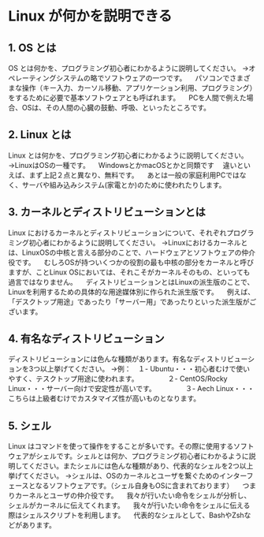 # Linux が何かを説明できる

## 1. OS とは

OS とは何かを、プログラミング初心者にわかるように説明してください。
→オペレーティングシステムの略でソフトウェアの一つです。
　パソコンでさまざまな操作（キー入力、カーソル移動、アプリケーション利用、プログラミング）をするために必要で基本ソフトウェアとも呼ばれます。
　PCを人間で例えた場合、OSは、その人間の心臓の鼓動、呼吸、といったところです。

## 2. Linux とは

Linux とは何かを、プログラミング初心者にわかるように説明してください。
→LinuxはOSの一種です。
　WindowsとかmacOSとかと同類です
　違いといえば、まず上記２点と異なり、無料です。
　あとは一般の家庭利用PCではなく、サーバや組み込みシステム(家電とか)のために使われたりします。

## 3. カーネルとディストリビューションとは
Linux におけるカーネルとディストリビューションについて、それぞれプログラミング初心者にわかるように説明してください。
→Linuxにおけるカーネルとは、LinuxOSの中核と言える部分のことで、ハードウェアとソフトウェアの仲介役です。
　むしろOSが持ついくつかの役割の最も中核の部分をカーネルと呼びますが、ことLinux OSにおいては、それこそがカーネルそのもの、といっても過言ではなりません。
　ディストリビューションとはLinuxの派生版のことで、Linuxを利用するための具体的な用途媒体別に作られた派生版です。
　例えば、「デスクトップ用途」であったり「サーバー用」であったりといった派生版がございます。

## 4. 有名なディストリビューション

ディストリビューションには色んな種類があります。有名なディストリビューションを3つ以上挙げてください。
→例：　１- Ubuntu・・・初心者むけで使いやすく、テスクトップ用途に使われます。
　　　　２- CentOS/Rocky Linux・・・サーバー向けで安定性が高いです。
　　　　３- Aech Linux・・・こちらは上級者むけでカスタマイズ性が高いものとなります。

## 5. シェル

Linux はコマンドを使って操作をすることが多いです。その際に使用するソフトウェアがシェルです。シェルとは何か、プログラミング初心者にわかるように説明してください。またシェルには色んな種類があり、代表的なシェルを2つ以上挙げてください。
→シェルは、OSのカーネルとユーザを繋ぐためのインターフェースとなるソフトウェアです。（シェル自身もOSに含まれております）
　つまりカーネルとユーザの仲介役です。
　我々が行いたい命令をシェルが分析し、シェルがカーネルに伝えてくれます。
　我々が行いたい命令をシェルに伝える際はシェルスクリプトを利用します。
　代表的なシェルとして、BashやZshなどがあります。